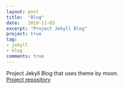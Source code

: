 ```yaml
---
layout: post
title:  "Blog"
date:   2019-11-03
excerpt: "Project Jekyll Blog"
project: true
tag:
- jekyll 
- blog
comments: true
---
```

Project Jekyll Blog that uses theme by moon.<br>
<a href="https://github.com/Artyrie/Artyrie.github.io">Project repository</a>